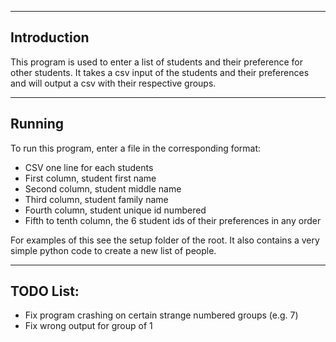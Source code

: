 ----------
Introduction
----------
This program is used to enter a list of students and their preference for other students. It takes a csv input of the students and their preferences and will output a csv with their respective groups.

--------
Running
--------
To run this program, enter a file in the corresponding format:
- CSV one line for each students
- First column, student first name
- Second column, student middle name
- Third column, student family name
- Fourth column, student unique id numbered
- Fifth to tenth column, the 6 student ids of their preferences in any order

For examples of this see the setup folder of the root. It also contains a very simple python code to create a new list of people.

----------
TODO List:
----------
- Fix program crashing on certain  strange numbered groups (e.g. 7)
- Fix wrong output for group of 1